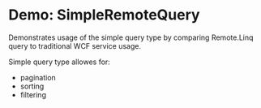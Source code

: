 # Demo: SimpleRemoteQuery

Demonstrates usage of the simple query type by comparing Remote.Linq query to traditional WCF service usage. 

Simple query type allowes for:
*   pagination
*   sorting
*   filtering
